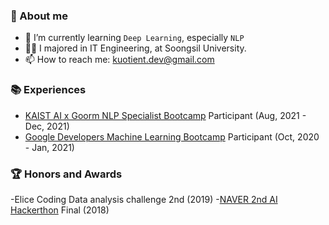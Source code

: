 ### 💌 About me

- 🌱 I’m currently learning `Deep Learning`, especially `NLP`
- 👩‍🎓 I majored in IT Engineering, at Soongsil University.
- 📫 How to reach me: kuotient.dev@gmail.com

### 📚 Experiences

- [KAIST AI x Goorm NLP Specialist Bootcamp](https://kdt.goorm.io/) Participant (Aug, 2021 - Dec, 2021)
- [Google Developers Machine Learning Bootcamp](https://developers-kr.googleblog.com/2020/09/mlbootcamp_11.html) Participant (Oct, 2020 - Jan, 2021)

### 🏆 Honors and Awards

-Elice Coding Data analysis challenge 2nd (2019)
-[NAVER 2nd AI Hackerthon](https://campaign.naver.com/aihackathon2018/) Final (2018)
